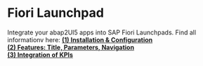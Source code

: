 # Fiori Launchpad

Integrate your abap2UI5 apps into SAP Fiori Launchpads. Find all informationv here:
[**(1) Installation & Configuration**](https://www.linkedin.com/pulse/copy-abap2ui5-host-your-apps-sap-fiori-launchpad-abap2ui5-ocn2e/) <br>
[**(2) Features: Title, Parameters, Navigation**](https://www.linkedin.com/pulse/abap2ui5-host-your-apps-sap-fiori-launchpad-23-features-abap2ui5-upche/) <br>
[**(3) Integration of KPIs**](https://www.linkedin.com/pulse/abap2ui5-host-your-apps-sap-fiori-launchpad-33-kpis-abap2ui5-uuxxe/) <br>
